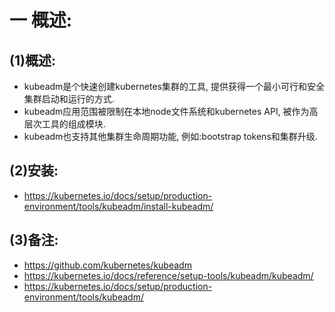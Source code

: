 # 一 概述:
## (1)概述:
- kubeadm是个快速创建kubernetes集群的工具, 提供获得一个最小可行和安全集群启动和运行的方式.
- kubeadm应用范围被限制在本地node文件系统和kubernetes API, 被作为高层次工具的组成模块.
- kubeadm也支持其他集群生命周期功能, 例如:bootstrap tokens和集群升级.

## (2)安装:
- https://kubernetes.io/docs/setup/production-environment/tools/kubeadm/install-kubeadm/

## (3)备注:
- https://github.com/kubernetes/kubeadm
- https://kubernetes.io/docs/reference/setup-tools/kubeadm/kubeadm/
- https://kubernetes.io/docs/setup/production-environment/tools/kubeadm/
